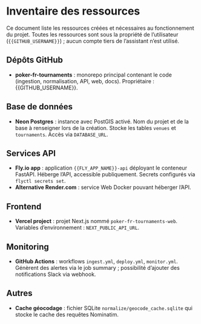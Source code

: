 # Inventaire des ressources

Ce document liste les ressources créées et nécessaires au fonctionnement du
projet. Toutes les ressources sont sous la propriété de l’utilisateur
(`{{GITHUB_USERNAME}}`) ; aucun compte tiers de l’assistant n’est utilisé.

## Dépôts GitHub

- **poker-fr-tournaments** : monorepo principal contenant le code (ingestion,
  normalisation, API, web, docs). Propriétaire : {{GITHUB_USERNAME}}.

## Base de données

- **Neon Postgres** : instance avec PostGIS activé. Nom du projet et de la
  base à renseigner lors de la création. Stocke les tables `venues` et
  `tournaments`. Accès via `DATABASE_URL`.

## Services API

- **Fly.io app** : application `{{FLY_APP_NAME}}-api` déployant le conteneur
  FastAPI. Héberge l’API, accessible publiquement. Secrets configurés via
  `flyctl secrets set`.
- **Alternative Render.com** : service Web Docker pouvant héberger l’API.

## Frontend

- **Vercel project** : projet Next.js nommé `poker-fr-tournaments-web`.
  Variables d’environnement : `NEXT_PUBLIC_API_URL`.

## Monitoring

- **GitHub Actions** : workflows `ingest.yml`, `deploy.yml`, `monitor.yml`.
  Génèrent des alertes via le job summary ; possibilité d’ajouter des
  notifications Slack via webhook.

## Autres

- **Cache géocodage** : fichier SQLite `normalize/geocode_cache.sqlite` qui
  stocke le cache des requêtes Nominatim.
